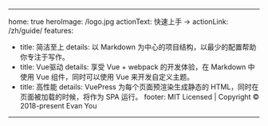 <!--
 * @Author: 徐蔚铭
 * @Date: 2021-12-22 18:12:24
 * @LastEditors: 徐蔚铭
 * @LastEditTime: 2021-12-22 18:45:15
 * @Description: file content
-->
---
home: true
heroImage: /logo.jpg
actionText: 快速上手 →
actionLink: /zh/guide/
features:
- title: 简洁至上
  details: 以 Markdown 为中心的项目结构，以最少的配置帮助你专注于写作。
- title: Vue驱动
  details: 享受 Vue + webpack 的开发体验，在 Markdown 中使用 Vue 组件，同时可以使用 Vue 来开发自定义主题。
- title: 高性能
  details: VuePress 为每个页面预渲染生成静态的 HTML，同时在页面被加载的时候，将作为 SPA 运行。
footer: MIT Licensed | Copyright © 2018-present Evan You
---
